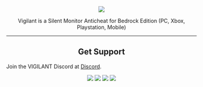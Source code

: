 <div align="center">
  <img src="https://i.imgur.com/dek0RAu.png">
  <p>Vigilant is a Silent Monitor Anticheat for Bedrock Edition (PC, Xbox, Playstation, Mobile)</p>
</div>

<hr>
<div align="left">
  <div align="center">
    <h2>Get Support</h2>
  </div>
  <p>Join the VIGILANT Discord at <a href="https://discord.gg/qVd53N2xhq">Discord</a>.</p>
</div>

<div align="center">
  <img src="https://img.shields.io/github/downloads/Shall0e/VIGILANT/total?style=for-the-badge">
  <img src="https://img.shields.io/github/commit-activity/m/Shall0e/VIGILANT?style=for-the-badge">
  <img src="https://img.shields.io/github/last-commit/Shall0e/VIGILANT?style=for-the-badge">
  <img src="https://img.shields.io/github/license/Shall0e/VIGILANT?style=for-the-badge">
</div>

